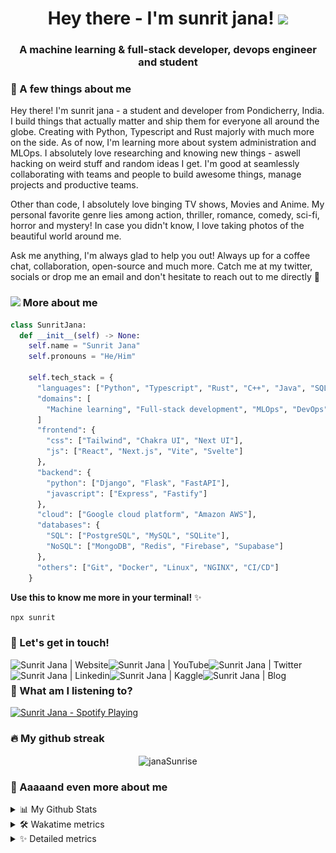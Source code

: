 <h1 align="center">
  Hey there - I'm sunrit jana!
  <img src="assets/cat.gif" width="50" />
</h1>

<h3 align="center">A machine learning & full-stack developer, devops engineer and student</h3>

### 🤗 A few things about me

Hey there! I'm sunrit jana - a student and developer from Pondicherry, India. I build things that actually matter
and ship them for everyone all around the globe. Creating with Python, Typescript and Rust majorly with much more
on the side. As of now, I'm learning more about system administration and MLOps. I absolutely love researching
and knowing new things - aswell hacking on weird stuff and random ideas I get. I'm good at seamlessly
collaborating with teams and people to build awesome things, manage projects and productive teams.

Other than code, I absolutely love binging TV shows, Movies and Anime. My personal favorite genre lies among
action, thriller, romance, comedy, sci-fi, horror and mystery! In case you didn't know, I love taking photos of
the beautiful world around me.

Ask me anything, I'm always glad to help you out! Always up for a coffee chat, collaboration, open-source and
much more. Catch me at my twitter, socials or drop me an email and don't hesitate to reach out to me directly 👋

### <img src="assets/cat-float.gif" width="50"> More about me

```py
class SunritJana:
  def __init__(self) -> None:
    self.name = "Sunrit Jana"
    self.pronouns = "He/Him"

    self.tech_stack = {
      "languages": ["Python", "Typescript", "Rust", "C++", "Java", "SQL"],
      "domains": [
        "Machine learning", "Full-stack development", "MLOps", "DevOps", "System administration"
      ]
      "frontend": {
        "css": ["Tailwind", "Chakra UI", "Next UI"],
        "js": ["React", "Next.js", "Vite", "Svelte"]
      },
      "backend": {
        "python": ["Django", "Flask", "FastAPI"],
        "javascript": ["Express", "Fastify"]
      },
      "cloud": ["Google cloud platform", "Amazon AWS"],
      "databases": {
        "SQL": ["PostgreSQL", "MySQL", "SQLite"],
        "NoSQL": ["MongoDB", "Redis", "Firebase", "Supabase"]
      },
      "others": ["Git", "Docker", "Linux", "NGINX", "CI/CD"]
    }
```

**Use this to know me more in your terminal!** ✨

```sh
npx sunrit
```

### 🌊 Let's get in touch!

[<img align="left" alt="Sunrit Jana | Website" src="https://img.shields.io/badge/Website-02ccf7?style=for-the-badge&logo=https://raw.githubusercontent.com/iconic/open-iconic/master/svg/globe.svg&logoColor=white" />][website]
[<img align="left" alt="Sunrit Jana | YouTube" src="https://img.shields.io/badge/YouTube-FF0000?style=for-the-badge&logo=youtube&logoColor=white" />][youtube]
[<img align="left" alt="Sunrit Jana | Twitter" src="https://img.shields.io/badge/Twitter-1DA1F2?style=for-the-badge&logo=twitter&logoColor=white" />][twitter]
[<img align="left" alt="Sunrit Jana | Linkedin" src="https://img.shields.io/badge/LinkedIn-0077B5?style=for-the-badge&logo=linkedin&logoColor=white" />][linkedin]
[<img align="left" alt="Sunrit Jana | Kaggle" src="https://img.shields.io/badge/Kaggle-20BEFF?style=for-the-badge&logo=Kaggle&logoColor=white" />][kaggle]
[<img align="left" alt="Sunrit Jana | Blog" src="https://img.shields.io/badge/Hashnode-2962FF?style=for-the-badge&logo=hashnode&logoColor=white" />][blog]

<br />

### 👀 What am I listening to?

[<img src="https://spotify-activity.warriordefenderz.vercel.app/api/spotify" alt="Sunrit Jana - Spotify Playing" width="400" />](https://open.spotify.com/user/qy9jhr85so9g8pr6zz7aizc6x)

### 🔥 My github streak

<p align="center">
  <img align="center" src="https://github-readme-streak-stats.herokuapp.com/?user=janaSunrise&theme=algolia" alt="janaSunrise" />
</p>

### 🙌 Aaaaand even more about me

<details>
  <summary>📊 My Github Stats</summary>
 
  <p>
    <img src="https://github-readme-stats.warriordefenderz.vercel.app/api?username=janasunrise&show_icons=true&include_all_commits=true&line_height=25" alt="janasunrise" />
  </p>

  <p align="left">
    <a href="https://github.com/janaSunrise">
      <img src="https://github-profile-trophy.vercel.app/?username=janaSunrise&margin-w=15&margin-h=15"  alt="janaSunrise" />
    </a>
  </p>
</details>

<details>
  <summary>🛠 Wakatime metrics</summary>
  <br />

<!--START_SECTION:waka-->
![Code Time](http://img.shields.io/badge/Code%20Time-977%20hrs%2041%20mins-blue)

![Lines of code](https://img.shields.io/badge/From%20Hello%20World%20I%27ve%20Written-2%20Million%20lines%20of%20code-blue)

**🐱 My GitHub Data** 

> 🏆 61 Contributions in the Year 2023
 > 
> 📦 473.7 kB Used in GitHub's Storage 
 > 
> 🚫 Not Opted to Hire
 > 
> 📜 71 Public Repositories 
 > 
> 🔑 0 Private Repositories  
 > 
**I'm a Night 🦉** 

```text
🌞 Morning      236 commits       ██░░░░░░░░░░░░░░░░░░░░░░░   10.80 % 
🌆 Daytime      777 commits       █████████░░░░░░░░░░░░░░░░   35.56 % 
🌃 Evening     1051 commits       ████████████░░░░░░░░░░░░░   48.10 % 
🌙 Night        121 commits       █░░░░░░░░░░░░░░░░░░░░░░░░   05.54 % 

```
📅 **I'm Most Productive on Sunday** 

```text
Monday         354 commits       ████░░░░░░░░░░░░░░░░░░░░░   16.20 % 
Tuesday        304 commits       ███░░░░░░░░░░░░░░░░░░░░░░   13.91 % 
Wednesday      269 commits       ███░░░░░░░░░░░░░░░░░░░░░░   12.31 % 
Thursday       277 commits       ███░░░░░░░░░░░░░░░░░░░░░░   12.68 % 
Friday         217 commits       ██░░░░░░░░░░░░░░░░░░░░░░░   09.93 % 
Saturday       339 commits       ████░░░░░░░░░░░░░░░░░░░░░   15.51 % 
Sunday         425 commits       ████░░░░░░░░░░░░░░░░░░░░░   19.45 % 

```


📊 **This Week I Spent My Time On** 

```text
⌚︎ Time Zone: Asia/Kolkata

💬 Programming Languages: 
Python                   1 hr 33 mins        ██████████████░░░░░░░░░░░   59.29 % 
TypeScript               29 mins             ████░░░░░░░░░░░░░░░░░░░░░   18.61 % 
Markdown                 26 mins             ████░░░░░░░░░░░░░░░░░░░░░   16.56 % 
JSON                     3 mins              ░░░░░░░░░░░░░░░░░░░░░░░░░   02.13 % 
Bash                     2 mins              ░░░░░░░░░░░░░░░░░░░░░░░░░   01.77 % 

🔥 Editors: 
VS Code                  2 hrs 37 mins       █████████████████████████   100.00 % 

🐱‍💻 Projects: 
code-challenge           1 hr 1 min          █████████░░░░░░░░░░░░░░░░   38.80 % 
ML-guide-and-implementati58 mins             █████████░░░░░░░░░░░░░░░░   36.77 % 
portfolio                29 mins             ████░░░░░░░░░░░░░░░░░░░░░   18.61 % 
manim-tutorial           8 mins              █░░░░░░░░░░░░░░░░░░░░░░░░   05.53 % 
build-modern-computer    0 secs              ░░░░░░░░░░░░░░░░░░░░░░░░░   00.29 % 

💻 Operating System: 
Mac                      2 hrs 37 mins       █████████████████████████   100.00 % 

```

**I Mostly Code in TypeScript** 

```text
TypeScript               31 repos            ███████░░░░░░░░░░░░░░░░░░   31.31 % 
Python                   26 repos            ██████░░░░░░░░░░░░░░░░░░░   26.26 % 
JavaScript               18 repos            ████░░░░░░░░░░░░░░░░░░░░░   18.18 % 
Solidity                 5 repos             █░░░░░░░░░░░░░░░░░░░░░░░░   05.05 % 
Jupyter Notebook         4 repos             █░░░░░░░░░░░░░░░░░░░░░░░░   04.04 % 

```


**Timeline**

![Chart not found](https://raw.githubusercontent.com/janaSunrise/janaSunrise/main/charts/bar_graph.png) 


 Last Updated on 21/02/2023 00:49:23 UTC
<!--END_SECTION:waka-->
</details>

<details>
 <summary>✨ Detailed metrics</summary>
 
 <table>
  <tr>
    <th>🤗 Profile Details</th>
    <th>🔧 Repositories traffic</th>
  </tr>
  <tr>
   <td>
     <img src="metrics/profile.svg" alt="" width="400">
   </td>
   <td>
     <img src="metrics/repositories.svg" alt="" width="400">
   </td>
  </tr>
  <tr>
    <th>📅 Isometric commit calendar</th>
    <th>👀 Most used languages</th>
  </tr>
  <tr>
    <td align="center">
      <img src="metrics/isocalendar.svg" alt="" width="400">
    </td>
    <td>
      <img src="metrics/languages.svg" alt="" width="400">
    </td>
  </tr>
  <tr>
   <th>🌊 WakaTime plugin</th>
   <th>🌟 Recently starred repositories</th>
  </tr>
  <tr>
   <td align="center">
    <img src="metrics/wakatime.svg" alt="" width="400">
   </td>
   <td align="center">
    <img src="metrics/starred_repos.svg" alt="" width="400">
   </td>
  </tr>
 </table>
</details>

<!-- Links and URLs -->

[website]: https://sunritjana.now.sh
[youtube]: https://www.youtube.com/channel/UC3S4lcSvaSIiT3uSRSi7uCQ
[twitter]: https://twitter.com/janaSunrise
[linkedin]: https://www.linkedin.com/in/SunritJana
[kaggle]: https://www.kaggle.com/sunritjana/
[blog]: https://thedevden.hashnode.dev
